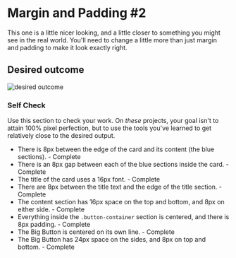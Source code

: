 # Margin and Padding #2

This one is a little nicer looking, and a little closer to something you might see in the real world. You'll need to change a little more than just margin and padding to make it look exactly right.

## Desired outcome
![desired outcome](./desired-outcome.png)

### Self Check
Use this section to check your work. On _these_ projects, your goal isn't to attain 100% pixel perfection, but to use the tools you've learned to get relatively close to the desired output.

- There is 8px between the edge of the card and its content (the blue sections). - Complete
- There is an 8px gap between each of the blue sections inside the card. - Complete
- The title of the card uses a 16px font. - Complete
- There are 8px between the title text and the edge of the title section. - Complete
- The content section has 16px space on the top and bottom, and 8px on either side. - Complete
- Everything inside the `.button-container` section is centered, and there is 8px padding. - Complete
- The Big Button is centered on its own line. - Complete
- The Big Button has 24px space on the sides, and 8px on top and bottom. - Complete

